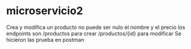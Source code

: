 # microservicio2

Crea y modifica un producto
no puede ser nulo el nombre y el precio
los endpoints son
/productos para crear
/productos/{id} para modificar
Se hicieron las prueba en postman
